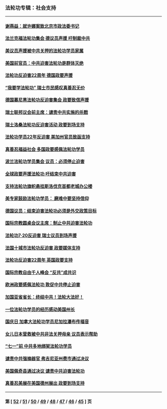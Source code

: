 ### 法轮功专辑：社会支持
---
#### [谢燕益：就许娜案致北京市政法委书记](../../pages/nf4386/n13182701.md?09020430) 
#### [法兰克福法轮功集会 德议员声援 吁制裁中共](../../pages/nf4386/n13175975.md?09020430) 
#### [美议员声援被中共关押的法轮功学员家属](../../pages/nf4386/n13158310.md?09020430) 
#### [美国前官员：中共迫害法轮功是群体灭绝](../../pages/nf4386/n13157750.md?09020430) 
#### [法轮功反迫害22周年 德国政要声援](../../pages/nf4386/n13143632.md?09020430) 
#### [“我要学法轮功” 瑞士市民感叹真善忍无价](../../pages/nf4386/n13129633.md?09020430) 
#### [德国慕尼黑法轮功反迫害集会 政要致信声援](../../pages/nf4386/n13129148.md?09020430) 
#### [瑞士联邦议会前主席：谴责中共实施的杀戮](../../pages/nf4386/n13127336.md?09020430) 
#### [瑞士洛桑法轮功反迫害活动 政要到场支持](../../pages/nf4386/n13119398.md?09020430) 
#### [法轮功学员22年反迫害 美加州官员致函支持](../../pages/nf4386/n13118879.md?09020430) 
#### [真善忍福益社会 多国政要感佩法轮功学员](../../pages/nf4386/n13116951.md?09020430) 
#### [波兰法轮功学员集会 议员：必须停止迫害](../../pages/nf4386/n13116685.md?09020430) 
#### [全球政要声援法轮功 吁结束中共迫害](../../pages/nf4386/n13114441.md?09020430) 
#### [支持法轮功旗帜悬挂斯洛伐克首都老城办公楼](../../pages/nf4386/n13112261.md?09020430) 
#### [美专家鼓励法轮功学员： 磨难中要坚持信仰](../../pages/nf4386/n13108359.md?09020430) 
#### [德国议员：结束迫害法轮功必须是外交政策目标](../../pages/nf4386/n13109600.md?09020430) 
#### [国际宗教圆桌会议主席：制止中共迫害法轮功](../../pages/nf4386/n13108177.md?09020430) 
#### [法轮功7·20反迫害 瑞士议员到场声援](../../pages/nf4386/n13107072.md?09020430) 
#### [法国十城市法轮功反迫害 政要媒体支持](../../pages/nf4386/n13104833.md?09020430) 
#### [法轮功反迫害22周年 英国政要支持](../../pages/nf4386/n13091349.md?09020430) 
#### [国际宗教自由千人峰会 “反共”成共识](../../pages/nf4386/n13091403.md?09020430) 
#### [欧洲政要感佩法轮功 敦促中共停止迫害](../../pages/nf4386/n13090743.md?09020430) 
#### [加国亚省省长：终结中共！法轮大法好！](../../pages/nf4386/n13084394.md?09020430) 
#### [一位法轮功学员的经历感动美国州长](../../pages/nf4386/n13078953.md?09020430) 
#### [国庆日 加拿大法轮功学员尼加拉瀑布传福音](../../pages/nf4386/n13064493.md?09020430) 
#### [女儿日本营救被中共非法关押母亲 议员表示帮助](../../pages/nf4386/n13053042.md?09020430) 
#### [“七一”前 中共多地绑架法轮功学员](../../pages/nf4386/n13045655.md?09020430) 
#### [谴责中共强摘器官 弗吉尼亚州费市通过决议](../../pages/nf4386/n13040108.md?09020430) 
#### [美国佩奇县通过决议 谴责中共迫害法轮功](../../pages/nf4386/n13027185.md?09020430) 
#### [真善忍美展在美国德州展出 政要到场支持](../../pages/nf4386/n13010579.md?09020430) 

---
#### 第 [ [52](./52.md?09020430) / [51](./51.md?09020430) / [50](./50.md?09020430) / [49](./49.md?09020430) / [48](./48.md?09020430) / [47](./47.md?09020430) / [46](./46.md?09020430) / [45](./45.md?09020430) ] 页
